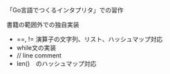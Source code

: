 「Go言語でつくるインタプリタ」での習作

書籍の範囲外での独自実装
* ==, != 演算子の文字列、リスト、ハッシュマップ対応
* while文の実装
* // line comment
* len()　のハッシュマップ対応
